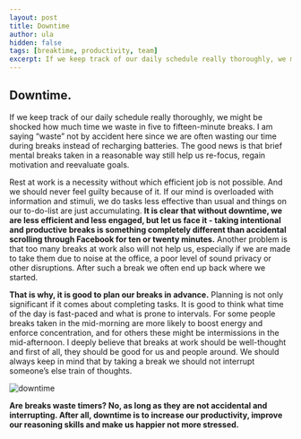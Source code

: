 ```yaml
---
layout: post
title: Downtime
author: ula
hidden: false
tags: [breaktime, productivity, team]
excerpt: If we keep track of our daily schedule really thoroughly, we might be shocked how much time we waste in five to fifteen-minute breaks. I am saying “waste” not by accident here since we are often wasting our time during breaks instead of recharging batteries. The good news is that brief mental breaks taken in a reasonable way still help us re-focus, regain motivation and reevaluate  goals. 
---
```

## Downtime.

If we keep track of our daily schedule really thoroughly, we might be shocked how much time we waste in five to fifteen-minute breaks. I am saying “waste” not by accident here since we are often wasting our time during breaks instead of recharging batteries. The good news is that brief mental breaks taken in a reasonable way still help us re-focus, regain motivation and reevaluate  goals. 

Rest at work is a necessity without which efficient job is not possible. And we should never feel guilty because of it. If our mind is overloaded with information and stimuli, we do tasks less effective than usual and things on our to-do-list are just accumulating. **It is clear that without downtime, we are less efficient and less engaged, but let us face it - taking intentional and productive breaks is something completely different than accidental scrolling through Facebook for ten or twenty minutes.** Another problem is that too many breaks at work also will not help us, especially if we are made to take them due to noise at the office, a poor level of sound privacy or other disruptions. After such a break we often end up back where we started. 

**That is why, it is good to plan our breaks in advance.**  Planning is not only significant if it comes about completing tasks.  It is good to think what time of the day is fast-paced and what is prone to intervals. For some people breaks taken in the mid-morning are more likely to boost energy and enforce concentration, and for others these might be intermissions in the mid-afternoon. I deeply believe that breaks at work should be well-thought and first of all, they should be good for us and people around.  We should always keep in mind that by taking a break we should not interrupt someone’s else train of thoughts. 

![downtime](https://user-images.githubusercontent.com/32636976/36030129-42bd59cc-0da6-11e8-9af9-ee7c80e1e510.jpg)

**Are breaks waste timers? No, as long as they are not accidental and interrupting. After all, downtime is to increase our productivity, improve our reasoning skills and make us happier not more stressed.**

